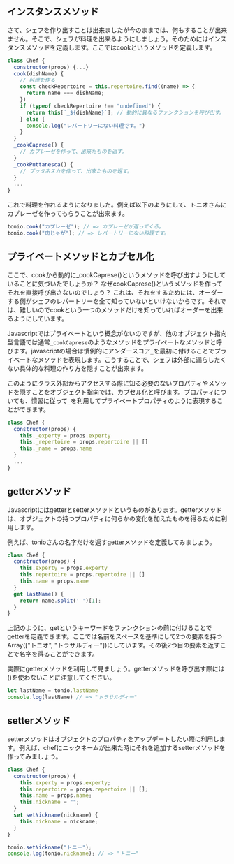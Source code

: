 ## インスタンスメソッド

さて、シェフを作り出すことは出来ましたが今のままでは、何もすることが出来ません。そこで、シェフが料理を出来るようにしましょう。そのためにはインスタンスメソッドを定義します。ここではcookというメソッドを定義します。

```javascript
class Chef {
  constructor(props) {...}
  cook(dishName) {
    // 料理を作る
    const checkRepertoire = this.repertoire.find((name) => {
      return name === dishName;
    })
    if (typeof checkRepertoire !== "undefined") {
      return this[`_${dishName}`]; // 動的に異なるファンクションを呼び出す。
    } else {
      console.log("レパートリーにない料理です。")
    }
  }
  _cookCaprese() {
    // カプレーゼを作って、出来たものを返す。
  }
  _cookPuttanesca() {
    // プッタネスカを作って、出来たものを返す。
  }
  ...
}
```

これで料理を作れるようになりました。例えば以下のようにして、トニオさんにカプレーゼを作ってもらうことが出来ます。

```javascript
tonio.cook("カプレーゼ"); // => カプレーゼが返ってくる。
tonio.cook("肉じゃが"); // => レパートリーにない料理です。
```

## プライベートメソッドとカプセル化

ここで、cookから動的に_cookCaprese()というメソッドを呼び出すようにしていることに気づいたでしょうか？ なぜcookCaprese()というメソッドを作ってそれを直接呼び出さないのでしょう？ これは、それをするためには、オーダーする側がシェフのレパートリーを全て知っていないといけないからです。それでは、難しいのでcookという一つのメソッドだけを知っていればオーダーを出来るようにしています。

Javascriptではプライベートという概念がないのですが、他のオブジェクト指向型言語では通常`_cookCaprese`のようなメソッドをプライベートなメソッドと呼びます。javascriptの場合は慣例的にアンダースコア`_`を最初に付けることでプライベートなメソッドを表現します。こうすることで、シェフは外部に漏らしたくない具体的な料理の作り方を隠すことが出来ます。

このようにクラス外部からアクセスする際に知る必要のないプロパティやメソッドを隠すことをオブジェクト指向では、カプセル化と呼びます。プロパティについても、慣習に従って`_`を利用してプライベートプロパティのように表現することができます。

```javascript
class Chef {
  constructor(props) {
    this._experty = props.experty
    this._repertoire = props.repertoire || []
    this._name = props.name
  }
  ...
}
```

## getterメソッド

Javascriptにはgetterとsetterメソッドというものがあります。getterメソッドは、オブジェクトの持つプロパティに何らかの変化を加えたものを得るために利用します。

例えば、tonioさんの名字だけを返すgetterメソッドを定義してみましょう。

```javascript
class Chef {
  constructor(props) {
    this.experty = props.experty
    this.repertoire = props.repertoire || []
    this.name = props.name
  }
  get lastName() {
    return name.split(' ')[1];
  }
}
```

上記のように、getというキーワードをファンクションの前に付けることでgetterを定義できます。ここでは名前をスペースを基準にして2つの要素を持つArray(["トニオ", "トラサルディー"])にしています。その後2つ目の要素を返すことで名字を得ることができます。

実際にgetterメソッドを利用して見ましょう。getterメソッドを呼び出す際には()を使わないことに注意してください。

```javascript
let lastName = tonio.lastName
console.log(lastName) // => "トラサルディー"
```

## setterメソッド

setterメソッドはオブジェクトのプロパティをアップデートしたい際に利用します。例えば、chefにニックネームが出来た時にそれを追加するsetterメソッドを作ってみましょう。

```javascript
class Chef {
  constructor(props) {
    this.experty = props.experty;
    this.repertoire = props.repertoire || [];
    this.name = props.name;
    this.nickname = "";
  }
  set setNickname(nickname) {
    this.nickname = nickname;
  }
}

tonio.setNickname("トニー");
console.log(tonio.nickname); // => "トニー"
```
